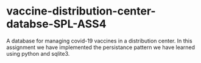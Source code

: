 # vaccine-distribution-center-databse-SPL-ASS4
A database for managing covid-19 vaccines in a distribution center.
In this assignment we have implemented the persistance pattern we have learned using python and sqlite3.
